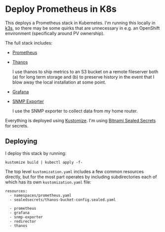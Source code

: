 # Deploy Prometheus in K8s

This deploys a Prometheus stack in Kubernetes. I'm running this
locally in [k3s](https://k3s.io/), so there may be some quirks that
are unnecessary in e.g. an OpenShift environment (specifically around
PV ownership).

The full stack includes:

- [Prometheus](https://prometheus.io/)

- [Thanos](https://thanos.io/)

  I use thanos to ship metrics to an S3 bucket on a remote fileserver
  both (a) for long term storage and (b) to preserve history in the
  event that I blow away the local installation at some point.

- [Grafana](https://grafana.com/)

- [SNMP Exporter](https://github.com/prometheus/snmp_exporter)

  I use the SNMP exporter to collect data from my home router.

Everything is deployed using [Kustomize](https://kustomize.io). I'm
using [Bitnami Sealed
Secrets](https://github.com/bitnami-labs/sealed-secrets) for secrets.

## Deploying

I deploy this stack by running:

```
kustomize build | kubectl apply -f-
```

The top level `kustomization.yaml` includes a few common resources
directly, but for the most part operates by including subdirectories
each of which has its own `kustomization.yaml` file:

```
resources:
  - namespaces/prometheus.yaml
  - sealedsecrets/thanos-bucket-config.sealed.yaml

  - prometheus
  - grafana
  - snmp-exporter
  - redirector
  - thanos
```
